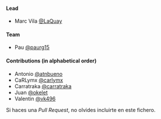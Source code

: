 #### Lead
- Marc Vila [@LaQuay](https://github.com/LaQuay)

#### Team
- Pau [@paurg15](https://github.com/paurg15)

#### Contributions (in alphabetical order)
- Antonio [@atnbueno](https://github.com/atnbueno)
- CaRLymx [@carlymx](https://github.com/carlymx)
- Carratraka [@carratraka](https://github.com/carratraka)
- Juan [@okelet](https://github.com/okelet)
- Valentin [@vk496](https://github.com/vk496)

Si haces una *Pull Request*, no olvides incluirte en este fichero. 

